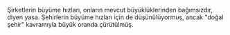 Şirketlerin büyüme hızları, onların mevcut büyüklüklerinden bağımsızdır, diyen yasa. Şehirlerin büyüme hızları için de düşünülüyormuş, ancak "doğal şehir" kavramıyla büyük oranda çürütülmüş.